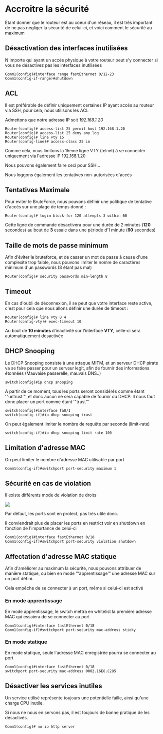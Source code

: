 # Accroitre la sécurité

Etant donner que le routeur est au coeur d'un réseau, il est très
important de ne pas négliger la sécurité de celui-ci, et voici comment
le sécurité au maximum

## Désactivation des interfaces inutilisées

N'importe qui ayant un accès physique à votre routeur peut s'y
connecter si vous ne désactivez pas les interfaces inutilisées

    Comm1(config)#interface range fastEthernet 0/12-23
    Comm1(config-if-range)#shutdown

## ACL

Il est préférable de définir uniquement certaines IP ayant accès au
routeur via SSH, pour cela, nous utilisons les ACL

Admettons que notre adresse IP soit *192.168.1.20*

    Router(config)# access-list 25 permit host 192.168.1.20
    Router(config)# access-list 25 deny any log
    Router(config)# line vty 15
    Router(config-line)# access-class 25 in

Comme cela, nous limitons la 15eme ligne VTY (telnet) à se connecter
uniquement via l'adresse IP 192.168.1.20

Nous pouvons également faire ceci pour SSH...

Nous loggons également les tentatives non-autorisées d'accès

## Tentatives Maximale

Pour eviter le BruteForce, nous pouvons définir une politique de
tentative d'accès sur une plage de temps donné :

    Router(config)# login block-for 120 attempts 3 within 60

Cette ligne de commande désactivera pour une durée de 2 minutes (**120**
secondes) au bout de **3** essaie dans une période d'1 minute (**60**
secondes)

## Taille de mots de passe minimum

Afin d'éviter le bruteforce, et de casser un mot de passe à cause
d'une complexité trop faible, nous pouvons limiter le nomre de
caractères minimum d'un passwords (8 étant pas mal)

    Router(config)# security passwords min-length 8

## Timeout

En cas d'oubli de déconnexion, il se peut que votre interface reste
active, c'est pour cela que nous allons définir une durée de timeout :

    Router(config)# line vty 0 4
    Router(config-vty)# exec-timeout 10

Au bout de **10 minutes** d'inactivité sur l'interface **VTY**,
celle-ci sera automatiquement desactivée

## DHCP Snooping

Le DHCP Snooping consiste à une attaque MITM, et un serveur DHCP pirate
va se faire passer pour un serveur legit, afin de fournir des
informations étonnées (Mauvaise passerelle, mauvais DNS..)

    switch(config)#ip dhcp snooping

A partir de ce moment, tous les ports seront considérés comme étant
'"untrust'", et donc aucun ne sera capable de fournir du DHCP. Il nous
faut donc placer un port comme étant '"trust'"

    switch(config)#interface fa0/1
    switch(config-if)#ip dhcp snooping trust

On peut également limiter le nombre de requête par seconde (limit-rate)

    switch(config-if)#ip dhcp snooping limit rate 100

## Limitation d'adresse MAC

On peut limiter le nombre d'adresse MAC utilisable par port

    Comm1(config-if)#switchport port-security maximum 1

## Sécurité en cas de violation

Il existe différents mode de violation de droits

![](/cisco/port-security-violations.png)

Par défaut, les ports sont en protect, pas très utile donc.

Il conviendrait plus de placer les ports en restrict voir en shutdown en
fonction de l'importance de celui-ci

    Comm1(config)#interface fastEthernet 0/18
    Comm1(config-if)#switchport port-security violation shutdown

## Affectation d'adresse MAC statique

Afin d'améliorer au maximum la sécurité, nous pouvons attribuer de
manière statique, ou bien en mode '"apprentissage'" une adresse MAC sur
un port défini.

Cela empêche de se connecter à un port, même si celui-ci est activé

### En mode apprentissage

En mode apprentissage, le switch mettra en whitelist la première adresse
MAC qui essaiera de se connecter au port

    Comm1(config)#interface fastEthernet 0/18
    Comm1(config-if)#switchport port-security mac-address sticky

### En mode statique

En mode statique, seule l'adresse MAC enregistrée pourra se connecter
au port

    Comm1(config)#interface fastEthernet 0/18
    switchport port-security mac-address 0002.16E8.C285

## Désactiver les services inutiles

Un service utilisé représente toujours une potentielle faille, ainsi
qu'une charge CPU inutile.

Si nous ne nous en servons pas, il est toujours de bonne pratique de les
désactivés.

    Comm1(config)# no ip http server
